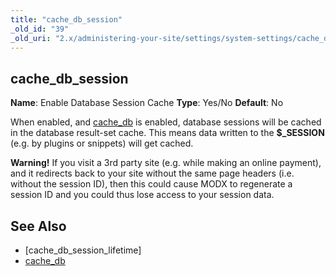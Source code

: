 ```yaml
---
title: "cache_db_session"
_old_id: "39"
_old_uri: "2.x/administering-your-site/settings/system-settings/cache_db_session"
---
```


## cache\_db\_session

**Name**: Enable Database Session Cache
**Type**: Yes/No
**Default**: No

When enabled, and [cache\_db](building-sites/settings/cache_db "cache_db") is enabled, database sessions will be cached in the database result-set cache. This means data written to the **$\_SESSION** (e.g. by plugins or snippets) will get cached.

**Warning!**
If you visit a 3rd party site (e.g. while making an online payment), and it redirects back to your site without the same page headers (i.e. without the session ID), then this could cause MODX to regenerate a session ID and you could thus lose access to your session data.

## See Also

- \[cache\_db\_session\_lifetime\]
- [cache\_db](building-sites/settings/cache_db "cache_db")